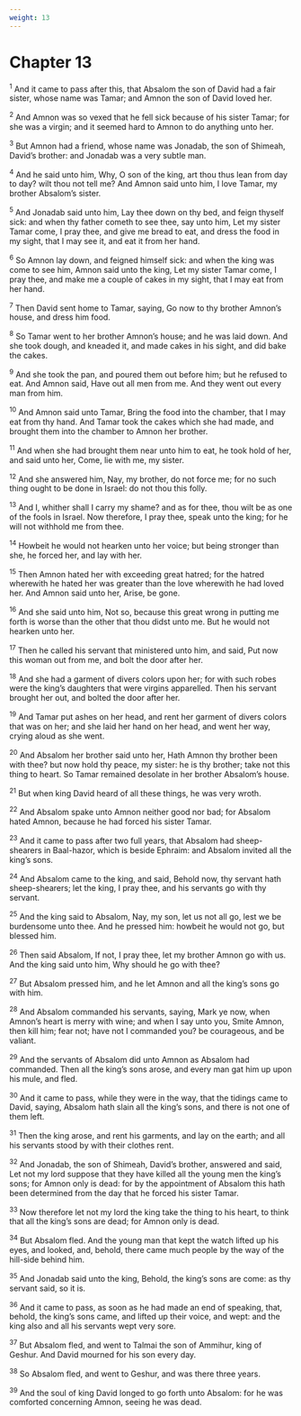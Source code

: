 ```yaml
---
weight: 13
---
```


# Chapter 13

<sup>1</sup> And it came to pass after this, that Absalom the son of David had a fair sister, whose name was Tamar; and Amnon the son of David loved her. 

<sup>2</sup> And Amnon was so vexed that he fell sick because of his sister Tamar; for she was a virgin; and it seemed hard to Amnon to do anything unto her. 

<sup>3</sup> But Amnon had a friend, whose name was Jonadab, the son of Shimeah, David’s brother: and Jonadab was a very subtle man. 

<sup>4</sup> And he said unto him, Why, O son of the king, art thou thus lean from day to day? wilt thou not tell me? And Amnon said unto him, I love Tamar, my brother Absalom’s sister. 

<sup>5</sup> And Jonadab said unto him, Lay thee down on thy bed, and feign thyself sick: and when thy father cometh to see thee, say unto him, Let my sister Tamar come, I pray thee, and give me bread to eat, and dress the food in my sight, that I may see it, and eat it from her hand. 

<sup>6</sup> So Amnon lay down, and feigned himself sick: and when the king was come to see him, Amnon said unto the king, Let my sister Tamar come, I pray thee, and make me a couple of cakes in my sight, that I may eat from her hand. 

<sup>7</sup> Then David sent home to Tamar, saying, Go now to thy brother Amnon’s house, and dress him food. 

<sup>8</sup> So Tamar went to her brother Amnon’s house; and he was laid down. And she took dough, and kneaded it, and made cakes in his sight, and did bake the cakes. 

<sup>9</sup> And she took the pan, and poured them out before him; but he refused to eat. And Amnon said, Have out all men from me. And they went out every man from him. 

<sup>10</sup> And Amnon said unto Tamar, Bring the food into the chamber, that I may eat from thy hand. And Tamar took the cakes which she had made, and brought them into the chamber to Amnon her brother. 

<sup>11</sup> And when she had brought them near unto him to eat, he took hold of her, and said unto her, Come, lie with me, my sister. 

<sup>12</sup> And she answered him, Nay, my brother, do not force me; for no such thing ought to be done in Israel: do not thou this folly. 

<sup>13</sup> And I, whither shall I carry my shame? and as for thee, thou wilt be as one of the fools in Israel. Now therefore, I pray thee, speak unto the king; for he will not withhold me from thee. 

<sup>14</sup> Howbeit he would not hearken unto her voice; but being stronger than she, he forced her, and lay with her. 

<sup>15</sup> Then Amnon hated her with exceeding great hatred; for the hatred wherewith he hated her was greater than the love wherewith he had loved her. And Amnon said unto her, Arise, be gone. 

<sup>16</sup> And she said unto him, Not so, because this great wrong in putting me forth is worse than the other that thou didst unto me. But he would not hearken unto her. 

<sup>17</sup> Then he called his servant that ministered unto him, and said, Put now this woman out from me, and bolt the door after her. 

<sup>18</sup> And she had a garment of divers colors upon her; for with such robes were the king’s daughters that were virgins apparelled. Then his servant brought her out, and bolted the door after her. 

<sup>19</sup> And Tamar put ashes on her head, and rent her garment of divers colors that was on her; and she laid her hand on her head, and went her way, crying aloud as she went. 

<sup>20</sup> And Absalom her brother said unto her, Hath Amnon thy brother been with thee? but now hold thy peace, my sister: he is thy brother; take not this thing to heart. So Tamar remained desolate in her brother Absalom’s house. 

<sup>21</sup> But when king David heard of all these things, he was very wroth. 

<sup>22</sup> And Absalom spake unto Amnon neither good nor bad; for Absalom hated Amnon, because he had forced his sister Tamar. 

<sup>23</sup> And it came to pass after two full years, that Absalom had sheep-shearers in Baal-hazor, which is beside Ephraim: and Absalom invited all the king’s sons. 

<sup>24</sup> And Absalom came to the king, and said, Behold now, thy servant hath sheep-shearers; let the king, I pray thee, and his servants go with thy servant. 

<sup>25</sup> And the king said to Absalom, Nay, my son, let us not all go, lest we be burdensome unto thee. And he pressed him: howbeit he would not go, but blessed him. 

<sup>26</sup> Then said Absalom, If not, I pray thee, let my brother Amnon go with us. And the king said unto him, Why should he go with thee? 

<sup>27</sup> But Absalom pressed him, and he let Amnon and all the king’s sons go with him. 

<sup>28</sup> And Absalom commanded his servants, saying, Mark ye now, when Amnon’s heart is merry with wine; and when I say unto you, Smite Amnon, then kill him; fear not; have not I commanded you? be courageous, and be valiant. 

<sup>29</sup> And the servants of Absalom did unto Amnon as Absalom had commanded. Then all the king’s sons arose, and every man gat him up upon his mule, and fled. 

<sup>30</sup> And it came to pass, while they were in the way, that the tidings came to David, saying, Absalom hath slain all the king’s sons, and there is not one of them left. 

<sup>31</sup> Then the king arose, and rent his garments, and lay on the earth; and all his servants stood by with their clothes rent. 

<sup>32</sup> And Jonadab, the son of Shimeah, David’s brother, answered and said, Let not my lord suppose that they have killed all the young men the king’s sons; for Amnon only is dead: for by the appointment of Absalom this hath been determined from the day that he forced his sister Tamar. 

<sup>33</sup> Now therefore let not my lord the king take the thing to his heart, to think that all the king’s sons are dead; for Amnon only is dead. 

<sup>34</sup> But Absalom fled. And the young man that kept the watch lifted up his eyes, and looked, and, behold, there came much people by the way of the hill-side behind him. 

<sup>35</sup> And Jonadab said unto the king, Behold, the king’s sons are come: as thy servant said, so it is. 

<sup>36</sup> And it came to pass, as soon as he had made an end of speaking, that, behold, the king’s sons came, and lifted up their voice, and wept: and the king also and all his servants wept very sore. 

<sup>37</sup> But Absalom fled, and went to Talmai the son of Ammihur, king of Geshur. And David mourned for his son every day. 

<sup>38</sup> So Absalom fled, and went to Geshur, and was there three years. 

<sup>39</sup> And the soul of king David longed to go forth unto Absalom: for he was comforted concerning Amnon, seeing he was dead. 


